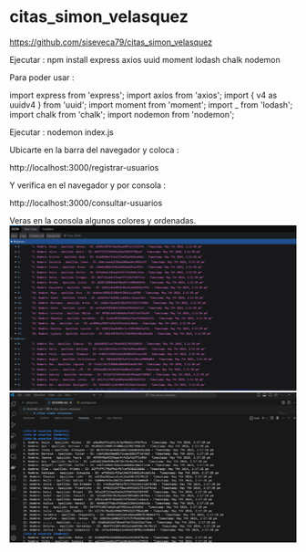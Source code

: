 # citas_simon_velasquez
https://github.com/siseveca79/citas_simon_velasquez

Ejecutar : 
npm install express axios uuid moment lodash chalk nodemon

Para poder usar :

import express from 'express';
import axios from 'axios';
import { v4 as uuidv4 } from 'uuid';
import moment from 'moment';
import _ from 'lodash';
import chalk from 'chalk';
import nodemon from 'nodemon';



Ejecutar :
nodemon index.js


Ubicarte en la barra del navegador y coloca :

http://localhost:3000/registrar-usuarios


Y verifica en el navegador y por consola :

http://localhost:3000/consultar-usuarios


Veras en la consola algunos colores y ordenadas.
![Resultado en el navegador](resultado.png)
![Resultado en la consola](consola.png)

